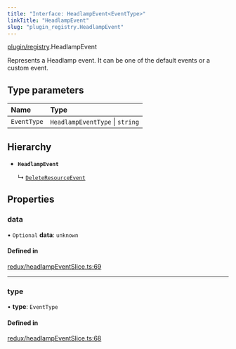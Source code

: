 ```yaml
---
title: "Interface: HeadlampEvent<EventType>"
linkTitle: "HeadlampEvent"
slug: "plugin_registry.HeadlampEvent"
---
```


[plugin/registry](../modules/plugin_registry.md).HeadlampEvent

Represents a Headlamp event. It can be one of the default events or a custom event.

## Type parameters

| Name | Type |
| :------ | :------ |
| `EventType` | `HeadlampEventType` \| `string` |

## Hierarchy

- **`HeadlampEvent`**

  ↳ [`DeleteResourceEvent`](plugin_registry.DeleteResourceEvent.md)

## Properties

### data

• `Optional` **data**: `unknown`

#### Defined in

[redux/headlampEventSlice.ts:69](https://github.com/headlamp-k8s/headlamp/blob/2ce94491/frontend/src/redux/headlampEventSlice.ts#L69)

___

### type

• **type**: `EventType`

#### Defined in

[redux/headlampEventSlice.ts:68](https://github.com/headlamp-k8s/headlamp/blob/2ce94491/frontend/src/redux/headlampEventSlice.ts#L68)

